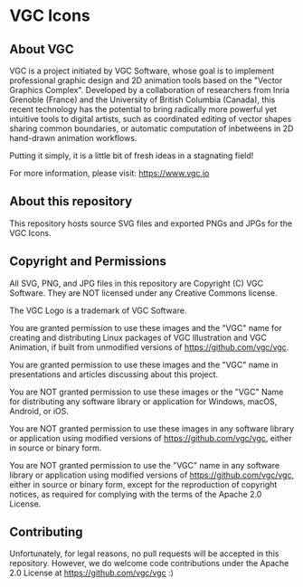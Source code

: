 # VGC Icons

## About VGC

VGC is a project initiated by VGC Software, whose goal is to implement professional graphic design and 2D animation tools based on the "Vector Graphics Complex". Developed by a collaboration of researchers from Inria Grenoble (France) and the University of British Columbia (Canada), this recent technology has the potential to bring radically more powerful yet intuitive tools to digital artists, such as coordinated editing of vector shapes sharing common boundaries, or automatic computation of inbetweens in 2D hand-drawn animation workflows.

Putting it simply, it is a little bit of fresh ideas in a stagnating field!

For more information, please visit: https://www.vgc.io

## About this repository

This repository hosts source SVG files and exported PNGs and JPGs for the VGC Icons.

## Copyright and Permissions

All SVG, PNG, and JPG files in this repository are Copyright (C) VGC Software. They are NOT licensed under any Creative Commons license.

The VGC Logo is a trademark of VGC Software.

You are granted permission to use these images and the "VGC" name for creating and distributing Linux packages of VGC Illustration and VGC Animation, if built from unmodified versions of https://github.com/vgc/vgc. 

You are granted permission to use these images and the "VGC" name in presentations and articles discussing about this project.

You are NOT granted permission to use these images or the "VGC" Name for distributing any software library or application for Windows, macOS, Android, or iOS.

You are NOT granted permission to use these images in any software library or application using modified versions of https://github.com/vgc/vgc, either in source or binary form.

You are NOT granted permission to use the "VGC" name in any software library or application using modified versions of https://github.com/vgc/vgc, either in source or binary form, except for the reproduction of copyright notices, as required for complying with the terms of the Apache 2.0 License.

## Contributing

Unfortunately, for legal reasons, no pull requests will be accepted in this repository. However, we do welcome code contributions under the Apache 2.0 License at https://github.com/vgc/vgc :)
